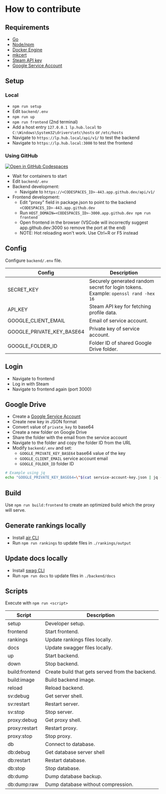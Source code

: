 # How to contribute

## Requirements

* [Go]
* [Node/npm]
* [Docker Engine]
* [mkcert]
* [Steam API key]
* [Google Service Account]

[Go]: https://go.dev/doc/install
[Node/npm]: https://nodejs.org/en/download/package-manager
[Docker Engine]: https://docs.docker.com/engine/install
[mkcert]: https://github.com/FiloSottile/mkcert
[Steam API key]: https://steamcommunity.com/dev/apikey
[Google Service Account]: https://console.cloud.google.com

## Setup

### Local

* `npm run setup`
* Edit `backend/.env`
* `npm run up`
* `npm run frontend` (2nd terminal)
* Add a host entry `127.0.0.1 lp.hub.local` to `C:\Windows\System32\drivers\etc\hosts` or `/etc/hosts`
* Navigate to `https://lp.hub.local/api/v1/` to test the backend
* Navigate to `https://lp.hub.local:3000` to test the frontend

### Using GitHub

[![Open in GitHub Codespaces](https://github.com/codespaces/badge.svg)](https://codespaces.new/pektezol/lphub)

* Wait for containers to start
* Edit `backend/.env`
* Backend development:
  * Navigate to `https://<CODESPACES_ID>-443.app.github.dev/api/v1/`
* Frontend development:
  * Edit "proxy" field in package.json to point to the backend `<CODESPACES_ID>-443.app.github.dev`
  * Run `HOST_DOMAIN=<CODESPACES_ID>-3000.app.github.dev npm run frontend`
  * Open frontend in the browser (VSCode will incorrectly suggest app.github.dev:3000 so remove the port at the end)
  * NOTE: Hot reloading won't work. Use Ctrl+R or F5 instead

## Config

Configure `backend/.env` file.

|Config|Description|
|---|---|
|SECRET_KEY|Securely generated random secret for login tokens. Example: `openssl rand -hex 16`|
|API_KEY|Steam API key for fetching profile data.|
|GOOGLE_CLIENT_EMAIL|Email of service account.|
|GOOGLE_PRIVATE_KEY_BASE64|Private key of service account.|
|GOOGLE_FOLDER_ID|Folder ID of shared Google Drive folder.|

## Login

* Navigate to frontend
* Log in with Steam
* Navigate to frontend again (port 3000)

## Google Drive

* Create a [Google Service Account](https://console.cloud.google.com/iam-admin/serviceaccounts)
* Create new key in JSON format
* Convert value of `private_key` to base64 
* Create a new folder on Google Drive
* Share the folder with the email from the service account
* Navigate to the folder and copy the folder ID from the URL
* Modify `backend/.env` and set:
  * `GOOGLE_PRIVATE_KEY_BASE64` base64 value of the key
  * `GOOGLE_CLIENT_EMAIL` service account email
  * `GOOGLE_FOLDER_ID` folder ID

```bash
# Example using jq
echo "GOOGLE_PRIVATE_KEY_BASE64=\"$(cat service-account-key.json | jq -j '.private_key' | base64 -w 0)\"" >> backend/.env
```

## Build

Use `npm run build:frontend` to create an optimized build which the proxy will serve.

## Generate rankings locally

* Install [air CLI](https://github.com/air-verse/air)
* Run `npm run rankings` to update files in `./rankings/output`

## Update docs locally

* Install [swag CLI](https://github.com/swaggo/swag)
* Run `npm run docs` to update files in `./backend/docs`

## Scripts

Execute with `npm run <script>`

|Script|Description|
|---|---|
|setup|Developer setup.|
|frontend|Start frontend.|
|rankings|Update rankings files locally.|
|docs|Update swagger files locally.|
|up|Start backend.|
|down|Stop backend.|
|build:frontend|Create build that gets served from the backend.|
|build:image|Build backend image.|
|reload|Reload backend.|
|sv:debug|Get server shell.|
|sv:restart|Restart server.|
|sv:stop|Stop server.|
|proxy:debug|Get proxy shell.|
|proxy:restart|Restart proxy.|
|proxy:stop|Stop proxy.|
|db|Connect to database.|
|db:debug|Get database server shell|
|db:restart|Restart database.|
|db:stop|Stop database.|
|db:dump|Dump database backup.|
|db:dump:raw|Dump database without compression.|
